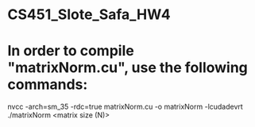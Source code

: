 # CS451_Slote_Safa_HW4
# In order to compile "matrixNorm.cu", use the following commands:
nvcc -arch=sm_35 -rdc=true matrixNorm.cu -o matrixNorm -lcudadevrt
./matrixNorm <matrix size (N)> <random seed> <number of threads> <number of blocks>
